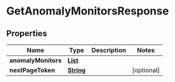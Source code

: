

# GetAnomalyMonitorsResponse


## Properties

| Name | Type | Description | Notes |
|------------ | ------------- | ------------- | -------------|
|**anomalyMonitors** | [**List**](List.md) |  |  |
|**nextPageToken** | [**String**](String.md) |  |  [optional] |



